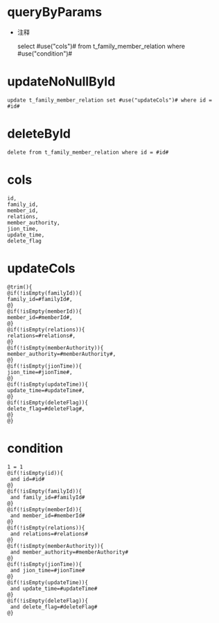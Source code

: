 queryByParams
===
* 注释

    select #use("cols")# from t_family_member_relation where #use("condition")#
    
updateNoNullById
===
	update t_family_member_relation set #use("updateCols")# where id = #id#
	
deleteById
===
	delete from t_family_member_relation where id = #id#

cols
===
    id,
    family_id,
    member_id,
    relations,
    member_authority,
    jion_time,
    update_time,
    delete_flag

updateCols
===
    @trim(){
    @if(!isEmpty(familyId)){
    family_id=#familyId#,
    @}
    @if(!isEmpty(memberId)){
    member_id=#memberId#,
    @}
    @if(!isEmpty(relations)){
    relations=#relations#,
    @}
    @if(!isEmpty(memberAuthority)){
    member_authority=#memberAuthority#,
    @}
    @if(!isEmpty(jionTime)){
    jion_time=#jionTime#,
    @}
    @if(!isEmpty(updateTime)){
    update_time=#updateTime#,
    @}
    @if(!isEmpty(deleteFlag)){
    delete_flag=#deleteFlag#,
    @}
    @}

condition
===

    1 = 1
    @if(!isEmpty(id)){
     and id=#id#
    @}
    @if(!isEmpty(familyId)){
     and family_id=#familyId#
    @}
    @if(!isEmpty(memberId)){
     and member_id=#memberId#
    @}
    @if(!isEmpty(relations)){
     and relations=#relations#
    @}
    @if(!isEmpty(memberAuthority)){
     and member_authority=#memberAuthority#
    @}
    @if(!isEmpty(jionTime)){
     and jion_time=#jionTime#
    @}
    @if(!isEmpty(updateTime)){
     and update_time=#updateTime#
    @}
    @if(!isEmpty(deleteFlag)){
     and delete_flag=#deleteFlag#
    @}
